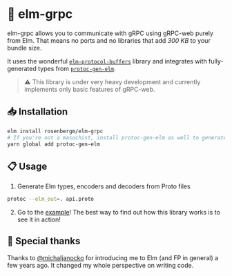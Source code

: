 # 📡 elm-grpc

elm-grpc allows you to communicate with gRPC using gRPC-web purely from Elm. That means no ports and no libraries that add _300 KB_ to your bundle size.

It uses the wonderful [`elm-protocol-buffers`](https://github.com/eriktim/elm-protocol-buffers) library and integrates with fully-generated types from [`protoc-gen-elm`](https://github.com/andreasewering/protoc-gen-elm).

> ⚠️ This library is under very heavy development and currently implements only basic features of gRPC-web.

## 📥 Installation

```bash
elm install rosenbergm/elm-grpc
# If you're not a masochist, install protoc-gen-elm as well to generate all the necessary code.
yarn global add protoc-gen-elm
```

## 📋 Usage

1. Generate Elm types, encoders and decoders from Proto files
```bash
protoc --elm_out=. api.proto
``` 
2. Go to the [example](example/client/Main.elm)! The best way to find out how this library works is to see it in action!

## 🙏 Special thanks

Thanks to [@michaljanocko](https://github.com/michaljanocko) for introducing me to Elm (and FP in general) a few years ago. It changed my whole perspective on writing code.